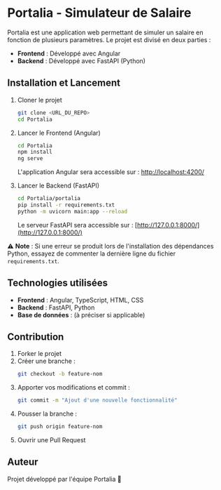 # Portalia - Simulateur de Salaire

Portalia est une application web permettant de simuler un salaire en fonction de plusieurs paramètres. Le projet est divisé en deux parties :

- **Frontend** : Développé avec Angular
- **Backend** : Développé avec FastAPI (Python)

## Installation et Lancement
1. Cloner le projet
    ```bash
    git clone <URL_DU_REPO>
    cd Portalia
    ```

2. Lancer le Frontend (Angular)
    ```bash
    cd Portalia
    npm install
    ng serve
    ```
    L'application Angular sera accessible sur : [http://localhost:4200/](http://localhost:4200/)

3. Lancer le Backend (FastAPI)
    ```bash
    cd Portalia/portalia
    pip install -r requirements.txt
    python -m uvicorn main:app --reload
    ```
    Le serveur FastAPI sera accessible sur : [http://127.0.0.1:8000/](http://127.0.0.1:8000/)

⚠️ **Note** : Si une erreur se produit lors de l'installation des dépendances Python, essayez de commenter la dernière ligne du fichier `requirements.txt`.

## Technologies utilisées
- **Frontend** : Angular, TypeScript, HTML, CSS
- **Backend** : FastAPI, Python
- **Base de données** : (à préciser si applicable)

## Contribution
1. Forker le projet
2. Créer une branche : 
    ```bash
    git checkout -b feature-nom
    ```
3. Apporter vos modifications et commit : 
    ```bash
    git commit -m "Ajout d'une nouvelle fonctionnalité"
    ```
4. Pousser la branche : 
    ```bash
    git push origin feature-nom
    ```
5. Ouvrir une Pull Request

## Auteur
Projet développé par l'équipe Portalia 🚀